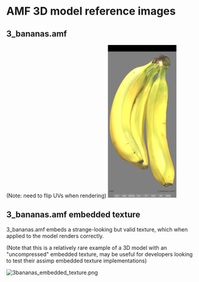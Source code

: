 # AMF 3D model reference images

## 3_bananas.amf
(Note: need to flip UVs when rendering)
<img alt="3_bananas.amf" src="screenshots/3bananas_amf_uvs_flipped_01.png" width=180 />

## 3_bananas.amf embedded texture
3_bananas.amf embeds a strange-looking but valid texture, which when applied to the model renders correctly.

(Note that this is a relatively rare example of a 3D model with an "uncompressed" embedded texture,
may be useful for developers looking to test their assimp embedded texture implementations)

<img alt="3bananas_embedded_texture.png" src="screenshots%2F3bananas_embedded_texture.png" width=320 />
